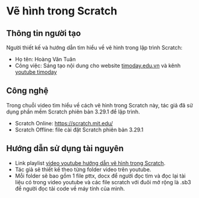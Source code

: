 # Vẽ hình trong Scratch
## Thông tin người tạo
Người thiết kế và hướng dẫn tìm hiểu về vẽ hình trong lập trình Scratch:
* Họ tên: Hoàng Văn Tuân
* Công việc: Sáng tạo nội dung cho website [timoday.edu.vn](https://timoday.edu.vn/) và kênh [youtube timoday](https://www.youtube.com/@timoday)
## Công nghệ
Trong chuỗi video tìm hiểu về cách vẽ hình trong Scratch này, tác giả đã sử dụng phần mềm Scratch phiên bản 3.29.1 để lập trình.
* Scratch Online: https://scratch.mit.edu/
* Scratch Offline: file cài đặt Scratch phiên bản 3.29.1
## Hướng dẫn sử dụng tài nguyên
* Link playlist [video youtube hướng dẫn vẽ hình trong Scratch](https://youtube.com/playlist?list=PL5jWsKxs04_iOKC-P2LTyhEetCNTWcmaT).
* Tác giả sẽ thiết kế theo từng folder video trên youtube.
* Mỗi folder sẽ bao gồm 1 file pttx, docx để người đọc tìm và đọc lại tài liệu có trong video youtube và các file scratch với đuôi mở rộng là .sb3 để người đọc tải code về máy tính của mình.

